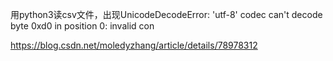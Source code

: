 用python3读csv文件，出现UnicodeDecodeError: 'utf-8' codec can't decode byte 0xd0 in position 0: invalid con

https://blog.csdn.net/moledyzhang/article/details/78978312

